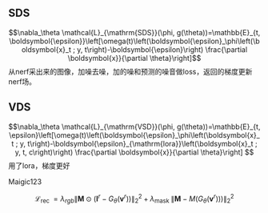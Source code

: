 
## SDS
$$\nabla_\theta \mathcal{L}_{\mathrm{SDS}}(\phi, g(\theta))=\mathbb{E}_{t, \boldsymbol{\epsilon}}\left[\omega(t)\left(\boldsymbol{\epsilon}_\phi\left(\boldsymbol{x}_t ; y, t\right)-\boldsymbol{\epsilon}\right) \frac{\partial \boldsymbol{x}}{\partial \theta}\right]$$
从nerf采出来的图像，加噪去噪，加的噪和预测的噪音做loss，返回的梯度更新nerf场。

## VDS

$$\nabla_\theta \mathcal{L}_{\mathrm{VSD}}(\phi, g(\theta))=\mathbb{E}_{t, \epsilon}\left[\omega(t)\left(\boldsymbol{\epsilon}_\phi\left(\boldsymbol{x}_t ; y, t\right)-\boldsymbol{\epsilon}_{\mathrm{lora}}\left(\boldsymbol{x}_t ; y, t, c\right)\right) \frac{\partial \boldsymbol{x}}{\partial \theta}\right]
$$
用了lora，梯度更好






Maigic123




$$\left.\mathcal{L}_{\text {rec }}=\lambda_{r g b}\left\|\mathbf{M} \odot\left(\mathbf{I}^r-G_\theta\left(\mathbf{v}^r\right)\right)\right\|_2^2+\lambda_{\text {mask }} \| \mathbf{M}-M\left(G_\theta\left(\mathbf{v}^r\right)\right)\right) \|_2^2$$